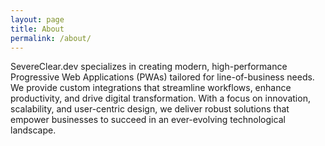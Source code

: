 ```yaml
---
layout: page
title: About
permalink: /about/
---
```


SevereClear.dev specializes in creating modern, high-performance Progressive Web Applications (PWAs) tailored for line-of-business needs.
We provide custom integrations that streamline workflows, enhance productivity, and drive digital transformation.
With a focus on innovation, scalability, and user-centric design, we deliver robust solutions that empower businesses to succeed in an ever-evolving technological landscape.

